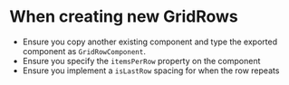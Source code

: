 # When creating new GridRows

-   Ensure you copy another existing component and type the exported component as `GridRowComponent`.
-   Ensure you specify the `itemsPerRow` property on the component
-   Ensure you implement a `isLastRow` spacing for when the row repeats
